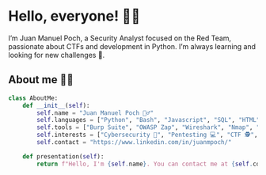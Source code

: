 # Hello, everyone! 👋🏻

I’m Juan Manuel Poch, a Security Analyst focused on the Red Team, passionate about CTFs and development in Python. I’m always learning and looking for new challenges 🚀.

## About me 👨‍💻

```python
class AboutMe:
    def __init__(self):
        self.name = "Juan Manuel Poch 🙋‍♂️"
        self.languages = ["Python", "Bash", "Javascript", "SQL", "HTML", "CSS"]
        self.tools = ["Burp Suite", "OWASP Zap", "Wireshark", "Nmap", "Metasploit"]
        self.interests = ["Cybersecurity 🔐", "Pentesting 💻", "CTF 🕵️", "Python Automate ⚙️"]
        self.contact = "https://www.linkedin.com/in/juanmpoch/"

    def presentation(self):
        return f"Hello, I'm {self.name}. You can contact me at {self.contact}."
